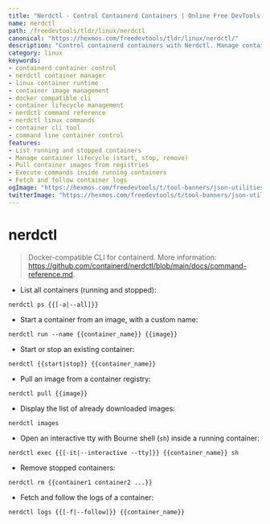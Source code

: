 ```yaml
---
title: "Nerdctl - Control Containerd Containers | Online Free DevTools by Hexmos"
name: nerdctl
path: /freedevtools/tldr/linux/nerdctl
canonical: "https://hexmos.com/freedevtools/tldr/linux/nerdctl/"
description: "Control containerd containers with Nerdctl. Manage container lifecycle and images directly from the command line. Free online tool, no registration required."
category: linux
keywords:
- containerd container control
- nerdctl container manager
- linux container runtime
- container image management
- docker compatible cli
- container lifecycle management
- nerdctl command reference
- nerdctl linux commands
- container cli tool
- command line container control
features:
- List running and stopped containers
- Manage container lifecycle (start, stop, remove)
- Pull container images from registries
- Execute commands inside running containers
- Fetch and follow container logs
ogImage: "https://hexmos.com/freedevtools/t/tool-banners/json-utilities-banner.png"
twitterImage: "https://hexmos.com/freedevtools/t/tool-banners/json-utilities-banner.png"
---
```


# nerdctl

> Docker-compatible CLI for containerd.
> More information: <https://github.com/containerd/nerdctl/blob/main/docs/command-reference.md>.

- List all containers (running and stopped):

`nerdctl ps {{[-a|--all]}}`

- Start a container from an image, with a custom name:

`nerdctl run --name {{container_name}} {{image}}`

- Start or stop an existing container:

`nerdctl {{start|stop}} {{container_name}}`

- Pull an image from a container registry:

`nerdctl pull {{image}}`

- Display the list of already downloaded images:

`nerdctl images`

- Open an interactive tty with Bourne shell (`sh`) inside a running container:

`nerdctl exec {{[-it|--interactive --tty]}} {{container_name}} sh`

- Remove stopped containers:

`nerdctl rm {{container1 container2 ...}}`

- Fetch and follow the logs of a container:

`nerdctl logs {{[-f|--follow]}} {{container_name}}`
